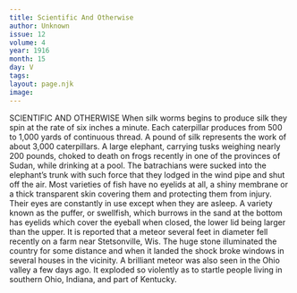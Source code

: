 ```yaml
---
title: Scientific And Otherwise
author: Unknown
issue: 12
volume: 4
year: 1916
month: 15
day: V
tags:
layout: page.njk
image:
---
```

SCIENTIFIC AND OTHERWISE       When silk worms begins to produce silk they spin at the rate of six inches a minute. Each caterpillar produces from 500 to 1,000 yards of continuous thread. A pound of silk represents the work of about 3,000 caterpillars.       A large elephant, carrying tusks weighing nearly 200 pounds, choked to death on frogs recently in one of the provinces of Sudan, while drinking at a pool. The batrachians were sucked into the elephant’s trunk with such force that they lodged in the wind pipe and shut off the air.       Most varieties of fish have no eyelids at all, a shiny membrane or a thick transparent skin covering them and protecting them from injury. Their eyes are constantly in use except when they are asleep. A variety known as the puffer, or swellfish, which burrows in the sand at the bottom has eyelids which cover the eyeball when closed, the lower lid being larger than the upper.       It is reported that a meteor several feet in diameter fell recently on a farm near Stetsonville, Wis. The huge stone illuminated the country for some distance and when it landed the shock broke windows in several houses in the vicinity. A brilliant meteor was also seen in the Ohio valley a few days ago. It exploded so violently as to startle people living in southern Ohio, Indiana, and part of Kentucky. 
